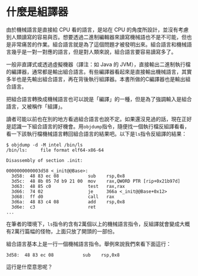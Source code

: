 # 什麼是組譯器

由於機械語言是直接給 CPU 看的語言，是站在 CPU 的角度所設計，並沒有考慮到人類讀寫的容易與否。想要透過二進制編輯器來讀寫機械語也不是不可能，但也是非常痛苦的作業。組合語言就是為了這個問題才被發明出來。組合語言和機械語言幾乎是一對一對應的語言，但是對人類來說，組合語言要容易讀寫多了。

一般非直譯式或透過虛擬機器（譯注：如 Java 的 JVM），直接輸出二進制執行檔的編譯器，通常都是輸出組合語言。有些編譯器看起來是直接輸出機械語言，其實多半也是先輸出組合語言，再在背後執行組譯器。本書所做的C編譯器也是輸出組合語言。

把組合語言轉換成機械語言也可以說是「編譯」的一種，但是為了強調輸入是組合語言，又被稱作「組譯」。

讀者可能以前也在別的地方看過組合語言也說不定。如果還沒見過的話，現在正好是認識一下組合語言的好機會。用`objdump`指令，隨便找一個執行檔反組譯看看，看一下該執行檔機械語言轉回組合語言的結果吧。以下是`ls`指令反組譯的結果：

```text
$ objdump -d -M intel /bin/ls
/bin/ls:     file format elf64-x86-64

Disassembly of section .init:

0000000000003d58 <_init@@Base>:
  3d58:  48 83 ec 08           sub    rsp,0x8
  3d5c:  48 8b 05 7d b9 21 00  mov    rax,QWORD PTR [rip+0x21b97d]
  3d63:  48 85 c0              test   rax,rax
  3d66:  74 02                 je     366a <_init@@Base+0x12>
  3d68:  ff d0                 call   rax
  3d6a:  48 83 c4 08           add    rsp,0x8
  3d6e:  c3                    ret
...
```

在筆者的環境下，`ls`指令約含有2萬個以上的機械語言指令，反組譯就會變成大概有2萬行篇幅的怪物，上面只放了開頭的一部份。

組合語言基本上是一行一個機械語言指令。舉例來說我們來看下面這行：

```text
3d58:  48 83 ec 08           sub    rsp,0x8
```

這行是什麼意思呢？


